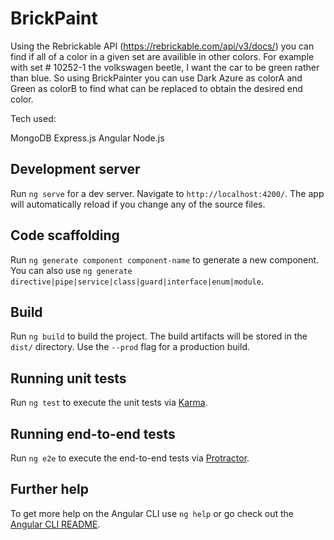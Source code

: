 # BrickPaint


Using the Rebrickable API (https://rebrickable.com/api/v3/docs/) you can find if all of a color in a given set are availible in other colors. For example with set # 10252-1 the volkswagen beetle, I want the car to be green rather than blue. So using BrickPainter you can use Dark Azure as colorA and Green as colorB to find what can be replaced to obtain the desired end color.

Tech used:

MongoDB
Express.js
Angular
Node.js


## Development server

Run `ng serve` for a dev server. Navigate to `http://localhost:4200/`. The app will automatically reload if you change any of the source files.

## Code scaffolding

Run `ng generate component component-name` to generate a new component. You can also use `ng generate directive|pipe|service|class|guard|interface|enum|module`.

## Build

Run `ng build` to build the project. The build artifacts will be stored in the `dist/` directory. Use the `--prod` flag for a production build.

## Running unit tests

Run `ng test` to execute the unit tests via [Karma](https://karma-runner.github.io).

## Running end-to-end tests

Run `ng e2e` to execute the end-to-end tests via [Protractor](http://www.protractortest.org/).

## Further help

To get more help on the Angular CLI use `ng help` or go check out the [Angular CLI README](https://github.com/angular/angular-cli/blob/master/README.md).
